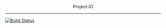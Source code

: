 <div style="text-align: center">
  Project.IO
</div>

---

[![Build Status](https://travis-ci.com/purwandi/project.io.svg?branch=master)](https://travis-ci.com/purwandi/project.io)

